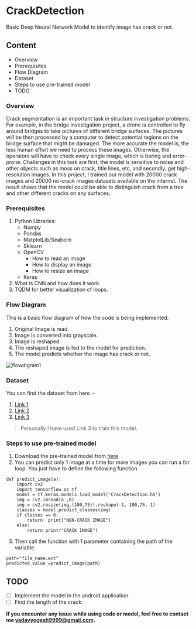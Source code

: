 # CrackDetection
Basic Deep Neural Network Model to identify image has crack or not.

## Content
  - Overview
  - Prerequisites
  - Flow Diagram
  - Dataset
  - Steps to use pre-trained model
  - TODO
  
### Overview
Crack segmentation is an important task in structure investigation problems. For example, in the bridge investigation project, a drone is controlled to fly around bridges to take pictures of different bridge surfaces. The pictures will be then processed by a computer to detect potential regions on the bridge surface that might be damaged. The more accurate the model is, the less human effort we need to process these images. Otherwise, the operators will have to check every single image, which is boring and error-prone. Challenges in this task are first, the model is sensitive to noise and other objects such as moss on crack, title lines, etc, and secondly, get high-resolution images. In this project, I  trained our model with 20000 crack images and 20000 no-crack images datasets available on the internet. The result shows that the model could be able to distinguish crack from a tree and other different cracks on any surfaces.
### Prerequisites 
1. Python Libraries:
   - Numpy
   - Pandas
   - MatplotLib/Seaborn
   - Sklearn
   - OpenCV
     - How to read an image
     - How to display an image
     - How to resize an image
   - Keras
2. What is CNN and how does it work.
3. TQDM for better visualization of loops.


### Flow Diagram 
This is a basic flow diagram of how the code is being implemented.
1. Original Image is read.
2. Image is converted into grayscale.
3. Image is reshaped.
4. The reshaped image is fed to the model for prediction.
5. The model predicts whether the image has crack or not.
 
 
![flowdigram1](https://user-images.githubusercontent.com/51474690/84495687-340ea380-acc9-11ea-83f4-320646ab9bfb.jpg)


### Dataset
You can find the dataset from here :-
1. [Link 1](https://drive.google.com/file/d/1xrOqv0-3uMHjZyEUrerOYiYXW_E8SUMP/view?usp=sharing)
2. [Link 2](https://drive.google.com/file/d/1kC60RGO3rcScVk7HY-s7tTMJeMbADfh1/view?usp=sharing)
3. [Link 3](https://drive.google.com/drive/folders/1XZ4VBVs1YQ0gZgLgOfMuMgsI-w20yxfZ?usp=sharing)

>Personally I have used Link 3 to train this model.

### Steps to use pre-trained model
1. Download the pre-trained model from [here](https://drive.google.com/file/d/1LByaJXD6i4X3uACwUzKidNi2QJ69Uy1S/view?usp=sharing)
2. You can predict only 1 image at a time for more images you can run a for loop. You just have to define the following function.
```
def predict_image(a):
    import cv2
    import tensorflow as tf
    model = tf.keras.models.load_model('CrackDetection.h5')
    img = cv2.imread(a ,0) 
    img = cv2.resize(img,(100,75)).reshape(-1, 100,75, 1)
    classes = model.predict_classes(img)
    if classes == 0:
        return  print("NON-CRACK IMAGE")
    else:
        return print("CRACK IMAGE")
```
3. Then call the function with 1 parameter containing the path of the variable.
```
path="file_name.ext"
predicted_value =predict_image(path)
```

## TODO

- [ ] Implement the model in the android application.
- [ ] Find the length of the crack.

**If you encounter any issue while using code or model, feel free to contact me yadavyogesh9999@gmail.com.**
